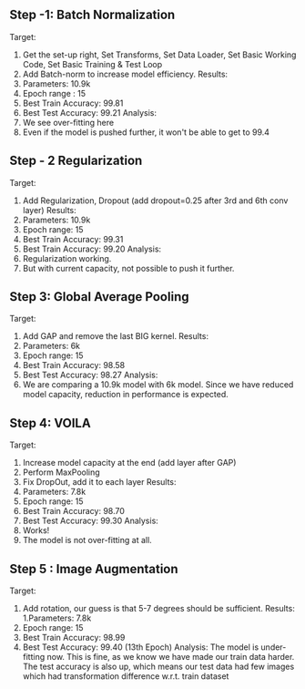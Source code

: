 Step -1: Batch Normalization
---------------------------------------------------------------
Target:
1.	Get the set-up right, Set Transforms, Set Data Loader, Set Basic Working Code, Set Basic Training  & Test Loop
2.	Add Batch-norm to increase model efficiency.
Results:
1.	Parameters: 10.9k
2.	Epoch range : 15
3.	Best Train Accuracy: 99.81
4.	Best Test Accuracy: 99.21
Analysis:
1.	We see over-fitting here
2.	Even if the model is pushed further, it won't be able to get to 99.4


Step - 2 Regularization
---------------------------------------------------------------
Target:
1.	Add Regularization, Dropout (add dropout=0.25 after 3rd and 6th conv layer)
Results:
1.	Parameters: 10.9k
2.	Epoch range: 15
3.	Best Train Accuracy: 99.31
4.	Best Train Accuracy: 99.20
Analysis:
1.	Regularization working. 
2.	But with current capacity, not possible to push it further. 

Step 3: Global Average Pooling
---------------------------------------------------------------
Target:
1.	Add GAP and remove the last BIG kernel.
Results:
1.	Parameters: 6k
2.	Epoch range: 15
3.	Best Train Accuracy: 98.58
4.	Best Test Accuracy: 98.27
Analysis:
1.	We are comparing a 10.9k model with 6k model. Since we have reduced model capacity, reduction in performance is expected. 

Step 4: VOILA
---------------------------------------------------------------
Target:
1.	Increase model capacity at the end (add layer after GAP)
2.	Perform MaxPooling
3.	Fix DropOut, add it to each layer
Results:
1.	Parameters: 7.8k
2.	Epoch range: 15
3.	Best Train Accuracy: 98.70
4.	Best Test Accuracy: 99.30 
Analysis: 
1.	Works!
2.	The model is not over-fitting at all. 

Step 5 : Image Augmentation
---------------------------------------------------------------

Target: 
1. Add rotation, our guess is that 5-7 degrees should be sufficient. 
Results:
1.Parameters: 7.8k
2. Epoch range: 15 
3. Best Train Accuracy: 98.99
4. Best Test Accuracy: 99.40 (13th Epoch)
Analysis:
The model is under-fitting now. This is fine, as we know we have made our train data harder. 
The test accuracy is also up, which means our test data had few images which had transformation difference w.r.t. train dataset
